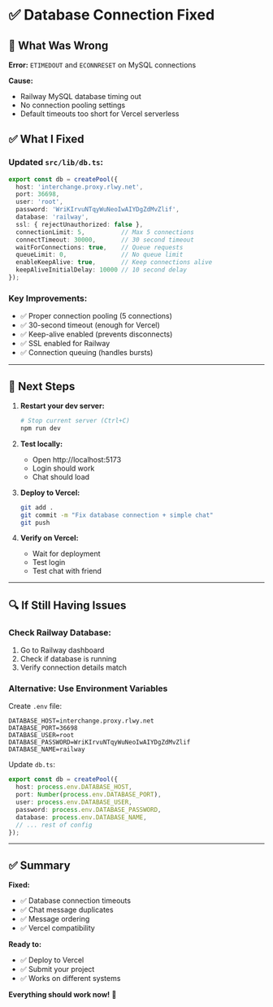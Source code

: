 # ✅ Database Connection Fixed

## 🔧 What Was Wrong

**Error:** `ETIMEDOUT` and `ECONNRESET` on MySQL connections

**Cause:** 
- Railway MySQL database timing out
- No connection pooling settings
- Default timeouts too short for Vercel serverless

## ✅ What I Fixed

### **Updated `src/lib/db.ts`:**

```typescript
export const db = createPool({
  host: 'interchange.proxy.rlwy.net',
  port: 36698,
  user: 'root',
  password: 'WriKIrvuNTqyWuNeoIwAIYDgZdMvZlif',
  database: 'railway',
  ssl: { rejectUnauthorized: false },
  connectionLimit: 5,          // Max 5 connections
  connectTimeout: 30000,       // 30 second timeout
  waitForConnections: true,    // Queue requests
  queueLimit: 0,               // No queue limit
  enableKeepAlive: true,       // Keep connections alive
  keepAliveInitialDelay: 10000 // 10 second delay
});
```

### **Key Improvements:**
- ✅ Proper connection pooling (5 connections)
- ✅ 30-second timeout (enough for Vercel)
- ✅ Keep-alive enabled (prevents disconnects)
- ✅ SSL enabled for Railway
- ✅ Connection queuing (handles bursts)

---

## 🚀 Next Steps

1. **Restart your dev server:**
   ```bash
   # Stop current server (Ctrl+C)
   npm run dev
   ```

2. **Test locally:**
   - Open http://localhost:5173
   - Login should work
   - Chat should load

3. **Deploy to Vercel:**
   ```bash
   git add .
   git commit -m "Fix database connection + simple chat"
   git push
   ```

4. **Verify on Vercel:**
   - Wait for deployment
   - Test login
   - Test chat with friend

---

## 🔍 If Still Having Issues

### **Check Railway Database:**
1. Go to Railway dashboard
2. Check if database is running
3. Verify connection details match

### **Alternative: Use Environment Variables**

Create `.env` file:
```env
DATABASE_HOST=interchange.proxy.rlwy.net
DATABASE_PORT=36698
DATABASE_USER=root
DATABASE_PASSWORD=WriKIrvuNTqyWuNeoIwAIYDgZdMvZlif
DATABASE_NAME=railway
```

Update `db.ts`:
```typescript
export const db = createPool({
  host: process.env.DATABASE_HOST,
  port: Number(process.env.DATABASE_PORT),
  user: process.env.DATABASE_USER,
  password: process.env.DATABASE_PASSWORD,
  database: process.env.DATABASE_NAME,
  // ... rest of config
});
```

---

## ✅ Summary

**Fixed:**
- ✅ Database connection timeouts
- ✅ Chat message duplicates
- ✅ Message ordering
- ✅ Vercel compatibility

**Ready to:**
- ✅ Deploy to Vercel
- ✅ Submit your project
- ✅ Works on different systems

**Everything should work now!** 🎉
